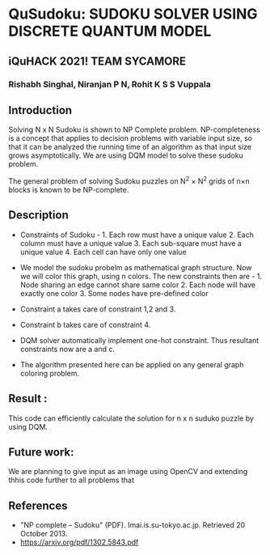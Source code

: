 # QuSudoku: SUDOKU SOLVER USING DISCRETE QUANTUM MODEL
## iQuHACK 2021! TEAM SYCAMORE 
### Rishabh Singhal, Niranjan P N, Rohit K S S Vuppala 

## Introduction
<p> Solving N x N Sudoku is shown to NP Complete problem. NP-completeness is a concept that applies to decision problems with variable input size, so that it can be analyzed the running time of an algorithm as that input size grows asymptotically. We are using DQM model to solve these sudoku problem.

<p> The general problem of solving Sudoku puzzles on N<sup>2</sup> × N<sup>2</sup> grids of n×n blocks is known to be NP-complete.
 
## Description
* Constraints of Sudoku - 
        1. Each row must have a unique value
        2. Each column must have a unique value
        3. Each sub-square must have a unique value
        4. Each cell can have only one value

* We model the sudoku probelm as mathematical graph structure. Now we will color this graph, using n colors. The new constraints then are - 
        1. Node sharing an edge cannot share same color
        2. Each node will have exactly one color
        3. Some nodes have pre-defined color

* Constraint a takes care of constraint 1,2 and 3.
* Constraint b takes care of constraint 4.
* DQM solver automatically implement one-hot constraint. Thus resultant constraints now are a and c.

* The algorithm presented here can be applied on any general graph coloring problem.

## Result :
This code can efficiently calculate the solution for n x n suduko puzzle by using DQM. 

## Future work:
We are planning to give input as an image using OpenCV and extending thhis code further to all problems that 
## References
* "NP complete – Sudoku" (PDF). Imai.is.su-tokyo.ac.jp. Retrieved 20 October 2013.
* https://arxiv.org/pdf/1302.5843.pdf

